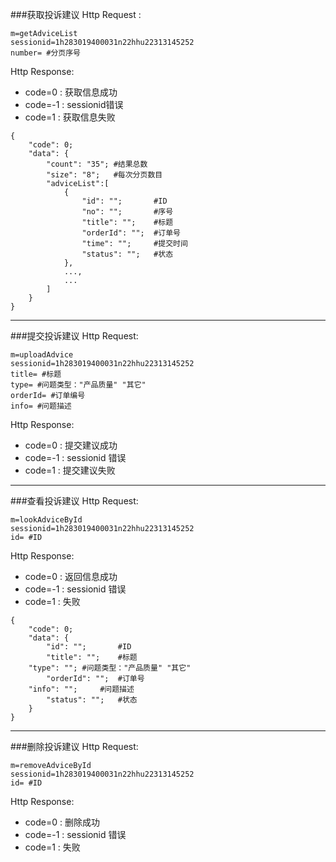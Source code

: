###<a name="1">获取投诉建议</a>
Http Request : 

```
m=getAdviceList
sessionid=1h283019400031n22hhu22313145252 
number= #分页序号
```
Http Response:

- code=0 : 获取信息成功
- code=-1 : sessionid错误
- code=1 : 获取信息失败

``` 
{ 
    "code": 0;
    "data": {
    	"count": "35"; #结果总数
    	"size": "8";   #每次分页数目
    	"adviceList":[ 
	    	{
    			"id": "";       #ID
    			"no": "";       #序号
    			"title": "";    #标题
    			"orderId": "";  #订单号
    			"time": "";     #提交时间
    			"status": "";   #状态
	    	},
	    	...,
	    	...
    	]
	}
}
```
---
###<a name="2">提交投诉建议</a>
Http Request: 

```
m=uploadAdvice
sessionid=1h283019400031n22hhu22313145252 
title= #标题
type= #问题类型："产品质量" "其它"
orderId= #订单编号
info= #问题描述
```
Http Response:

- code=0 : 提交建议成功
- code=-1 : sessionid 错误
- code=1 : 提交建议失败

---
###<a name="3">查看投诉建议</a>
Http Request: 

```
m=lookAdviceById
sessionid=1h283019400031n22hhu22313145252 
id= #ID
```
Http Response:

- code=0 : 返回信息成功
- code=-1 : sessionid 错误
- code=1 : 失败

``` 
{ 
    "code": 0;
    "data": {
    	"id": "";       #ID
    	"title": "";    #标题
	"type": ""; #问题类型："产品质量" "其它"
    	"orderId": "";  #订单号
	"info": "";     #问题描述
    	"status": "";   #状态
	}
}
```

---
###<a name="3">删除投诉建议</a>
Http Request: 

```
m=removeAdviceById
sessionid=1h283019400031n22hhu22313145252 
id= #ID
```
Http Response:

- code=0 : 删除成功
- code=-1 : sessionid 错误
- code=1 : 失败
